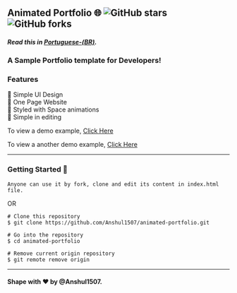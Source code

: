 ## Animated Portfolio 🌐 ![GitHub stars](https://img.shields.io/github/stars/anshul1507/animated-portfolio) ![GitHub forks](https://img.shields.io/github/forks/anshul1507/animated-portfolio)

#### _Read this in [Portuguese-(BR)](translations/README.pt_br.md)._

### A Sample Portfolio template for Developers!

### Features

📙 Simple UI Design\
📙 One Page Website\
📙 Styled with Space animations\
📙 Simple in editing

To view a demo example, [Click Here](http://anshul1507.tech/animated-portfolio/) <p>
To view a another demo example, [Click Here](http://anshul1507.tech/simple-portfolio/)

---

### Getting Started 🚀

`Anyone can use it by fork, clone and edit its content in index.html file.`

OR

```
# Clone this repository
$ git clone https://github.com/Anshul1507/animated-portfolio.git

# Go into the repository
$ cd animated-portfolio

# Remove current origin repository
$ git remote remove origin
```

---

#### Shape with ❤ by @Anshul1507.
